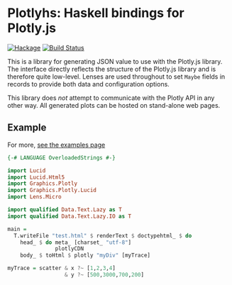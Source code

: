 Plotlyhs: Haskell bindings for Plotly.js
=====

[![Hackage](https://img.shields.io/hackage/v/plotlyhs.svg)](https://hackage.haskell.org/package/plotlyhs) [![Build Status](https://secure.travis-ci.org/glutamate/plotlyhs.svg)](http://travis-ci.org/glutamate/plotlyhs)

This is a library for generating JSON value to use with the Plotly.js
library. The interface directly reflects the structure of the
Plotly.js library and is therefore quite low-level. Lenses are used
throughout to set `Maybe` fields in records to provide both data and configuration options.

This library does *not* attempt to communicate with the Plotly API in
any other way. All generated plots can be hosted on stand-alone web
pages.

## Example

For more, [see the examples page](https://glutamate.github.io/plotlyhs/)

```haskell
{-# LANGUAGE OverloadedStrings #-}

import Lucid
import Lucid.Html5
import Graphics.Plotly
import Graphics.Plotly.Lucid
import Lens.Micro

import qualified Data.Text.Lazy as T
import qualified Data.Text.Lazy.IO as T

main =
  T.writeFile "test.html" $ renderText $ doctypehtml_ $ do
    head_ $ do meta_ [charset_ "utf-8"]
               plotlyCDN
    body_ $ toHtml $ plotly "myDiv" [myTrace]

myTrace = scatter & x ?~ [1,2,3,4]
                  & y ?~ [500,3000,700,200]
```
